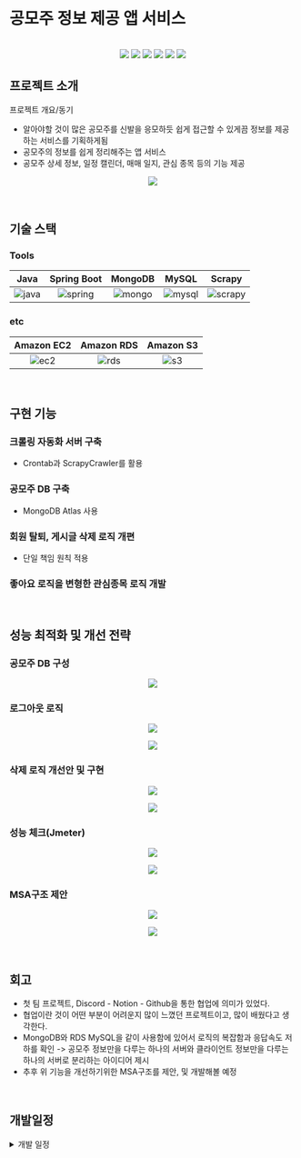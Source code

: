 # 공모주 정보 제공 앱 서비스

<p align="center">
  <br>
  <img src="./images/common/1.jpg">
  <img src="./images/common/2.jpg">
  <img src="./images/common/3.jpg">
  <img src="./images/common/4.jpg">
  <img src="./images/common/5.jpg">
  <img src="./images/common/6.jpg">

  <br>
</p>


## 프로젝트 소개

<p align="justify">
프로젝트 개요/동기
</p>

- 알아야할 것이 많은 공모주를 신발을 응모하듯 쉽게 접근할 수 있게끔 정보를 제공하는 서비스를 기획하게됨
- 공모주의 정보를 쉽게 정리해주는 앱 서비스
- 공모주 상세 정보, 일정 캘린더, 매매 일지, 관심 종목 등의 기능 제공

<p align="center">
<img src="./images/common/tree.png">
</p>

<br>

## 기술 스택

### Tools

|Java | Spring Boot | MongoDB  |  MySQL   | Scrapy |
| :--------: | :--------: | :--------: | :------: | :-----: |
|   ![java]   | ![spring]   | ![mongo] | ![mysql] |![scrapy]|

### etc
|Amazon EC2 | Amazon RDS |  Amazon S3 |
| :--------: | :--------: | :------: | 
|   ![ec2]    |   ![rds]    | ![s3] | 

<br>

## 구현 기능

### 크롤링 자동화 서버 구축
- Crontab과 ScrapyCrawler를 활용
### 공모주 DB 구축
- MongoDB Atlas 사용
### 회원 탈퇴, 게시글 삭제 로직 개편
- 단일 책임 원칙 적용
### 좋아요 로직을 변형한 관심종목 로직 개발

<br>

## 성능 최적화 및 개선 전략

### 공모주 DB 구성
<p align="center">
<img src="./images/issue/ipo.png">
</p>

### 로그아웃 로직
<p align="center">
<img src="./images/issue/logout1.png">
</p>
<p align="center">
<img src="./images/issue/logout2.png">
</p>



### 삭제 로직 개선안 및 구현
<p align="center">
<img src="./images/issue/delete1.png">
</p>
<p align="center">
<img src="./images/issue/delete2.png">
</p>


### 성능 체크(Jmeter)
<p align="center">
<img src="./images/issue/traffic1.png">
</p>
<p align="center">
<img src="./images/issue/traffic2.png">
</p>

### MSA구조 제안
<p align="center">
<img src="./images/issue/msa1.png">
</p>
<p align="center">
<img src="./images/issue/msa2.png">
</p>


<br>

## 회고
- 첫 팀 프로젝트, Discord - Notion - Github을 통한 협업에 의미가 있었다.
- 협업이란 것이 어떤 부분이 어려운지 많이 느꼈던 프로젝트이고, 많이 배웠다고 생각한다.
- MongoDB와 RDS MySQL을 같이 사용함에 있어서 로직의 복잡함과 응답속도 저하를 확인 -> 공모주 정보만을 다루는 하나의 서버와 클라이언트 정보만을 다루는 하나의 서버로 분리하는 아이디어 제시
- 추후 위 기능을 개선하기위한 MSA구조를 제안, 및 개발해볼 예정

<br>

## 개발일정

<details>
<summary>개발 일정</summary>


### 2023-08-23
- 요구사항 정리 및 프로젝트 개요 설정
- api명세 / DTO 정리

### 2023-08-28
- Scrapy 활용한 크롤링/MongoDB에 저장하는 로직 개발

### 2023-08-29
- 로그인 과정 구현 (Back)
  JWT/RefreshToken을 이용한 보안 / *추후 카카오|구글 로그인 서비스 추가 계획
- dto <-> entity간 전환(ModelMapper)로직 개발 (Back)
- 테스트 DB 구축 및 테스트 완료 (Back)

### 2023-08-30
- ~~크롤링 방식 변경 고려 *공모주 정보 제공 사이트의 xpath 좌표 상이로 취소~~
- 초보자를 위한 서비스로 타깃 변경

### 2023-09-04
- 회원가입/로그인 컨트롤러 구현 (Back)

### 2023-09-06
- 조회수 증가 로직 구현 (Back)
- 게시글 불러오기 로직 구현 (Back)

### 2023-09-10
- 크롤링 방식 변경 ~~*기존엔 한 페이지 전체 -> 하나씩(안정성을 위함)~~
- 크롤링 데이터 -> mongoDB 적재 구현
- 공모주 관련 로직 구현 (Back)

### 2023-09-12
- 크롤링 최적화
- mongoDB <-> Spring 연동 완료 (Back)
- 커뮤니티 게시글 기능 구현 (Back)*게시글 사진의 경우 추후에 협의 후 타입 및 방식 수정 예정

### 2023-09-13
- 마이페이지 로직 구현 (Back)
- 회원정보 수정 로직 구현 (Back)

### 2023-09-18
- 매매일지 구성 (Back)
- DB 구축

### 2023-09-20
- 매매일지 로직 구현중 (Back)
- 크롤링 ec2에서 주기적으로 실행하기 구현

### 2023-09-22
- 매매일지 로직 구현 완료 (Back)

### 2023-09-25
- 댓글 로직 추가 (Back)
- 게시글, 댓글 수정 로직 추가 (Back)

### 2023-09-27
- 크롤링 업데이트 기능 추가
- 여러 요소 크롤링 구현중

### 2023-10-02
- 좋아요 로직 추가 (Back)
- 임시 서버 배포 및 환경 구축
- ec2, rds, s3

### 2023-10-03
- 관심종목 로직 추가 (Back)
- 검색 로직 구현중 (Back)

### 2023-10-05
- 검색 로직 구현 완료(Back)

### 2023-10-10
- 크롤링 업데이트, 가져오기 자동화 완료
- 2차 임시 서버 배포

### 2023-10-13
- 로그아웃 로직 구현 *redis (Back)

### 2023-10-16
- 좋아요 개수 가져오기 구현 *사용자 경험을 위함 (Back)

### 2023-10-23
- 삭제 로직 개편 (Back)

### 2023-11-06
- 수정 로직 개편 (Back)
- 좋아요 고유값으로 수정 (Back)

### 2023-11-13
- QueryDsl 도입

### 2023-12-01
- DeleteApplication 제안 및 개발
</details>

<!-- Stack Icon Refernces -->

[java]: /images/stack/java.png
[mongo]: /images/stack/mongodb.png
[spring]: /images/stack/springboot.png
[scrapy]: /images/stack/scrapy.png
[mysql]: /images/stack/rds_mysql.png
[ec2]: /images/stack/ec2.png
[rds]: /images/stack/rds.png
[s3]: /images/stack/s3.png
